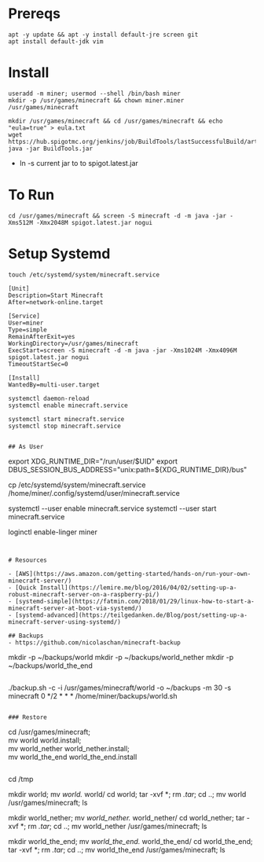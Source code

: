 # Prereqs

```
apt -y update && apt -y install default-jre screen git
apt install default-jdk vim
```

# Install

```
useradd -m miner; usermod --shell /bin/bash miner
mkdir -p /usr/games/minecraft && chown miner.miner /usr/games/minecraft
```

```
mkdir /usr/games/minecraft && cd /usr/games/minecraft && echo "eula=true" > eula.txt
wget https://hub.spigotmc.org/jenkins/job/BuildTools/lastSuccessfulBuild/artifact/target/BuildTools.jar
java -jar BuildTools.jar
```

- ln -s current jar to to spigot.latest.jar

# To Run 

```
cd /usr/games/minecraft && screen -S minecraft -d -m java -jar -Xms512M -Xmx2048M spigot.latest.jar nogui
```

# Setup Systemd

```
touch /etc/systemd/system/minecraft.service
```

```
[Unit]
Description=Start Minecraft
After=network-online.target

[Service]
User=miner
Type=simple
RemainAfterExit=yes
WorkingDirectory=/usr/games/minecraft
ExecStart=screen -S minecraft -d -m java -jar -Xms1024M -Xmx4096M spigot.latest.jar nogui
TimeoutStartSec=0

[Install]
WantedBy=multi-user.target
```

```
systemctl daemon-reload
systemctl enable minecraft.service

systemctl start minecraft.service
systemctl stop minecraft.service
```

```

## As User

```
export XDG_RUNTIME_DIR="/run/user/$UID"
export DBUS_SESSION_BUS_ADDRESS="unix:path=${XDG_RUNTIME_DIR}/bus"

cp /etc/systemd/system/minecraft.service  /home/miner/.config/systemd/user/minecraft.service

systemctl --user enable minecraft.service
systemctl --user start minecraft.service

loginctl enable-linger miner
```


# Resources

- [AWS](https://aws.amazon.com/getting-started/hands-on/run-your-own-minecraft-server/)
- [Quick Install](https://lemire.me/blog/2016/04/02/setting-up-a-robust-minecraft-server-on-a-raspberry-pi/)
- [systemd-simple](https://fatmin.com/2018/01/29/linux-how-to-start-a-minecraft-server-at-boot-via-systemd/)
- [systemd-advanced](https://teilgedanken.de/Blog/post/setting-up-a-minecraft-server-using-systemd/)

## Backups 
- https://github.com/nicolaschan/minecraft-backup

```
mkdir -p ~/backups/world
mkdir -p ~/backups/world_nether
mkdir -p ~/backups/world_the_end
```

```
./backup.sh -c -i /usr/games/minecraft/world -o ~/backups -m 30 -s minecraft
0 */2 * * * /home/miner/backups/world.sh
```

### Restore

```
cd /usr/games/minecraft; \
mv world world.install; \
mv world_nether world_nether.install; \
mv world_the_end world_the_end.install
```

```
cd /tmp

mkdir world; mv *world.* world/
cd world; tar -xvf *; rm *.tar*; cd ..; mv world /usr/games/minecraft; ls

mkdir world_nether; mv *world_nether.* world_nether/
cd world_nether; tar -xvf *; rm *.tar*; cd ..; mv world_nether /usr/games/minecraft; ls

mkdir world_the_end; mv *world_the_end.* world_the_end/
cd world_the_end; tar -xvf *; rm *.tar*; cd ..; mv world_the_end /usr/games/minecraft; ls
```
